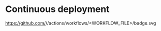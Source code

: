 # Continuous deployment

https://github.com/<OWNER>/<REPOSITORY>/actions/workflows/<WORKFLOW_FILE>/badge.svg